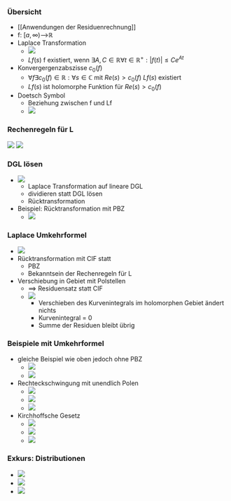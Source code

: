 ### Übersicht
+ [[Anwendungen der Residuenrechnung]]
+ f: $[a,\infty)$-->ℝ
+ Laplace Transformation 
	+ ![](../../z_images/Pasted%20image%2020220608124719.png)
	+ $Lf(s)$ f existiert, wenn $∃A,C∈ℝ ∀t∈ℝ^+:|f(t)|≤Ce^{At}$
+ Konvergergenzabszisse $c_0(f)$
	+ $∀f∃c_0(f)∈ℝ:∀s∈ℂ$ mit $Re(s)>c_0(f)$ $Lf(s)$ existiert
	+ $Lf(s)$ ist holomorphe Funktion für $Re(s)>c_0(f)$
+ Doetsch Symbol
	+ Beziehung zwischen f und Lf
	+ ![](../../z_images/Pasted%20image%2020220608130107.png)

### Rechenregeln für L
![](../../z_images/Pasted%20image%2020220608130146.png)
![](../../z_images/Pasted%20image%2020220608133621.png)

### DGL lösen
+ ![](../../z_images/Pasted%20image%2020220608132508.png)
	+  Laplace Transformation auf lineare DGL
	+ dividieren statt DGL lösen  
	+ Rücktransformation
+ Beispiel: Rücktransformation mit PBZ
	+ ![](../../z_images/Pasted%20image%2020220608133514.png)

### Laplace Umkehrformel
+ ![](../../z_images/Pasted%20image%2020220608134312.png)
+ Rücktransformation mit CIF statt
	+ PBZ
	+ Bekanntsein der Rechenregeln für L
+ Verschiebung in Gebiet mit Polstellen
	+ ==> Residuensatz statt CIF
	+ ![](../../z_images/Pasted%20image%2020220608135348.png)
		+  Verschieben des Kurvenintegrals im holomorphen Gebiet ändert nichts
		+  Kurvenintegral = 0
		+  Summe der Residuen bleibt übrig

### Beispiele mit Umkehrformel 
+ gleiche Beispiel wie oben jedoch ohne PBZ
	+ ![](../../z_images/Pasted%20image%2020220608135221.png)
	+ ![](../../z_images/Pasted%20image%2020220608135420.png)
+ Rechteckschwingung mit unendlich Polen
	+ ![](../../z_images/Pasted%20image%2020220608140316.png)
	+ ![](../../z_images/Pasted%20image%2020220608140742.png)
	+ ![](../../z_images/Pasted%20image%2020220608140835.png)
+ Kirchhoffsche Gesetz
	+ ![](../../z_images/Pasted%20image%2020220608145504.png)
	+ ![](../../z_images/Pasted%20image%2020220608150128.png)
	+ ![](../../z_images/Pasted%20image%2020220608150811.png)

### Exkurs: Distributionen
+ ![](../../z_images/Pasted%20image%2020220608155543.png)
+ ![](../../z_images/Pasted%20image%2020220608155620.png)
+ ![](../../z_images/Pasted%20image%2020220608155743.png)